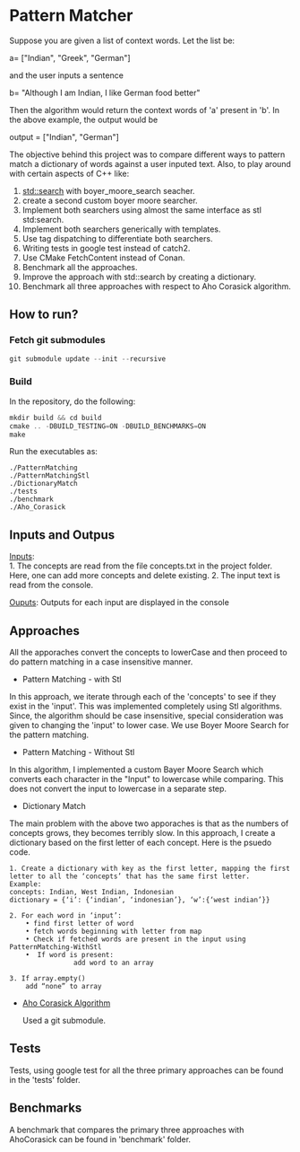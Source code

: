 # Pattern Matcher

Suppose you are given a list of context words. Let the list be:  

a= ["Indian", "Greek", "German"]  

and the user inputs a sentence   

b= "Although I am Indian, I like German food better"

Then the algorithm would return the context words of 'a' present in 'b'. In the above example, the output would be

output = ["Indian", "German"]

The objective behind this project was to compare different ways to pattern match a dictionary of words against a user inputed text. Also, to play around with
certain aspects of C++ like:  
1. [std::search](https://en.cppreference.com/w/cpp/algorithm/search) with boyer_moore_search seacher.
2. create a second custom boyer moore searcher.
3. Implement both searchers using almost the same interface as stl std:search.
4. Implement both searchers generically with templates.   
5. Use tag dispatching to differentiate both searchers.
6. Writing tests in google test instead of catch2.
7. Use CMake FetchContent instead of Conan.   
8. Benchmark all the approaches.
9. Improve the approach with std::search by creating a dictionary.
10. Benchmark all three approaches with respect to Aho Corasick algorithm.

## How to run?

### Fetch git submodules  
```javascript
git submodule update --init --recursive  
```

### Build
In the repository, do the following:  
```javascript
mkdir build && cd build
cmake .. -DBUILD_TESTING=ON -DBUILD_BENCHMARKS=ON
make 
```

Run the executables as:  

	./PatternMatching  
	./PatternMatchingStl  
	./DictionaryMatch  
	./tests  
	./benchmark
	./Aho_Corasick
	
## Inputs and Outpus

<u>Inputs</u>:  
    1. The concepts are read from the file concepts.txt in the project folder. Here, one can add more concepts and delete existing.
    2. The input text is read from the console.

<u>Ouputs</u>:
Outputs for each input are displayed in the console


## Approaches

All the apporaches convert the concepts to lowerCase and then proceed to do pattern matching in a case insensitive manner.

* Pattern Matching - with Stl  

In this approach, we iterate through each of the 'concepts' to see if they exist in the 'input'. This was implemented completely using Stl algorithms. Since, the algorithm should be case insensitive, special consideration was given to changing the 'input' to lower case. We use Boyer Moore Search for the pattern matching.  

* Pattern Matching - Without Stl  

In this algorithm, I implemented a custom Bayer Moore Search which converts each character in the "Input" to lowercase while comparing. This does not convert the input to lowercase in a separate step.  

* Dictionary Match  

The main problem with the above two apporaches is that as the numbers of concepts grows, they becomes terribly slow. In this approach, I create a dictionary based on the first letter of each concept. Here is the psuedo code.

    1. Create a dictionary with key as the first letter, mapping the first letter to all the ‘concepts’ that has the same first letter.  
    Example:  
    concepts: Indian, West Indian, Indonesian  
    dictionary = {‘i’: {‘indian’, ‘indonesian’}, ‘w’:{‘west indian’}}
    
    2. For each word in ‘input’:
        • find first letter of word
        • fetch words beginning with letter from map
        • Check if fetched words are present in the input using PatternMatching-WithStl
        •  If word is present:
                    add word to an array
                    
    3. If array.empty()
        add “none” to array
	
* [Aho Corasick Algorithm](https://github.com/cjgdev/aho_corasick.git)

    Used a git submodule.

## Tests

Tests, using google test for all the three primary approaches can be found in the 'tests' folder.  

## Benchmarks

A benchmark that compares the primary three approaches with AhoCorasick can be found in 'benchmark' folder.
 


	